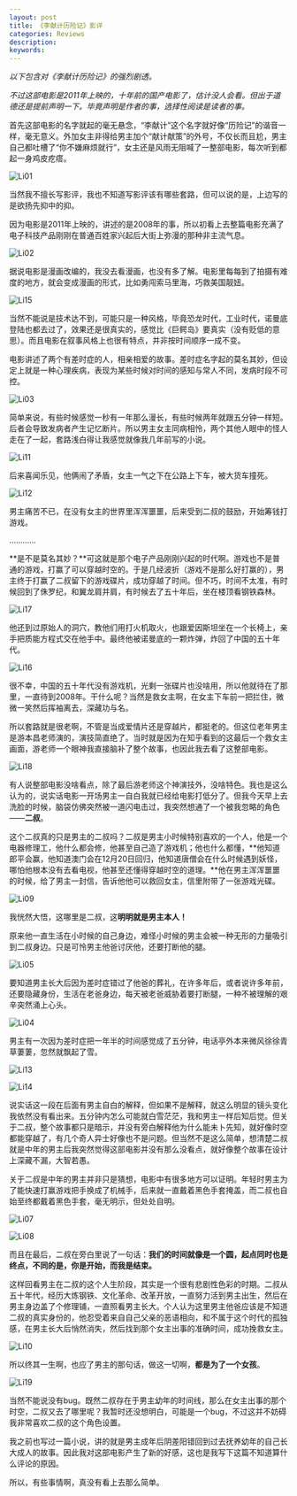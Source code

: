 ```yaml
---
layout: post
title: 《李献计历险记》影评
categories: Reviews
description: 
keywords: 
---
```


*以下包含对《李献计历险记》的强烈剧透。*

*不过这部电影是2011年上映的，十年前的国产电影了，估计没人会看。但出于道德还是提前声明一下。毕竟声明是作者的事，选择性阅读是读者的事。*

<!--more-->

首先这部电影的名字就起的毫无悬念，“李献计”这个名字就好像“历险记”的谐音一样，毫无意义。外加女主非得给男主加个“献计献策”的外号，不仅长而且尬，男主自己都吐槽了“你不嫌麻烦就行”，女主还是风雨无阻喊了一整部电影，每次听到都起一身鸡皮疙瘩。

![Li01](/images/posts/LXJ/Li01.png)

当然我不擅长写影评，我也不知道写影评该有哪些套路，但可以说的是，上边写的是欲扬先抑中的抑。

因为电影是2011年上映的，讲述的是2008年的事，所以初看上去整篇电影充满了电子科技产品刚刚在普通百姓家兴起后大街上弥漫的那种非主流气息。

![Li02](/images/posts/LXJ/Li02.png)

据说电影是漫画改编的，我没去看漫画，也没有多了解。电影里每每到了拍摄有难度的地方，就会变成漫画的形式，比如勇闯索马里海，巧救美国靓妞。

![Li15](/images/posts/LXJ/Li15.png)

当然不能说是技术达不到，可能只是一种风格，毕竟恐龙时代，工业时代，诺曼底登陆也都去过了，效果还是很真实的，感觉比《巨鳄岛》要真实（没有贬低的意思）。而且电影在叙事风格上也很有特点，并非按时间顺序一成不变。

电影讲述了两个有差时症的人，相亲相爱的故事。差时症名字起的莫名其妙，但设定上就是一种心理疾病，表现为某些时候对时间的感知与常人不同，发病时段不可控。

![Li03](/images/posts/LXJ/Li03.png)

简单来说，有些时候感觉一秒有一年那么漫长，有些时候两年就跟五分钟一样短。后者会导致发病者产生记忆断片。所以男主女主同病相怜，两个其他人眼中的怪人走在了一起，套路浅白得让我感觉就像我几年前写的小说。

![Li11](/images/posts/LXJ/Li11.png)

后来喜闻乐见，他俩闹了矛盾，女主一气之下在公路上下车，被大货车撞死。

![Li12](/images/posts/LXJ/Li12.png)

男主痛苦不已，在没有女主的世界里浑浑噩噩，后来受到二叔的鼓励，开始筹钱打游戏。

…………

**是不是莫名其妙？**可这就是那个电子产品刚刚兴起的时代啊。游戏也不是普通的游戏，打赢了可以穿越时空的。于是几经波折（游戏不是那么好打赢的），男主终于打赢了二叔留下的游戏碟片，成功穿越了时间。但不巧，时间不太准，有时候回到了侏罗纪，和翼龙肩并肩，有时候去了五十年后，坐在楼顶看钢铁森林。

![Li17](/images/posts/LXJ/Li17.png)

他还到过原始人的洞穴，教他们用打火机取火，也跟爱因斯坦坐在一个长椅上，亲手把质能方程式交在他手中。最终他被诺曼底的一颗炸弹，炸回了中国的五十年代。

![Li16](/images/posts/LXJ/Li16.png)

很不幸，中国的五十年代没有游戏机，光剩一张碟片也没啥用，所以他就待在了那里，一直待到2008年。干什么呢？当然是救女主啊，在女主下车前一把拦住，微微一笑然后挥袖离去，深藏功与名。

所以套路就是很老啊，不管是当成爱情片还是穿越片，都挺老的。但这位老年男主是游本昌老师演的，演技简直绝了。当时就是因为在知乎看到的这最后一个救女主画面，游老师一个眼神我直接脑补了整个故事，也因此我去看了这整部电影。

![Li18](/images/posts/LXJ/Li18.png)

有人说整部电影没啥看点，除了最后游老师这个神演技外，没啥特色。我也是这么认为的，说实话电影一开场男主一自白我就已经给电影打低分了。但我今天早上去洗脸的时候，脑袋仿佛突然被一道闪电击过，我突然想通了一个被我忽略的角色——**二叔**。

这个二叔真的只是男主的二叔吗？二叔是男主小时候特别喜欢的一个人，他是一个电器修理工，他什么都会修，他甚至自己造了游戏机；他也什么都懂，**他知道郎平会赢，他知道澳门会在12月20日回归，他知道唐僧会在什么时候遇到妖怪，哪怕他根本没有去看电视，他甚至还懂得穿越时空的道理。**他在男主浑浑噩噩的时候，给了男主一封信，告诉他他可以救回女主，信里附带了一张游戏光碟。

![Li09](/images/posts/LXJ/Li09.png)

我恍然大悟，这哪里是二叔，这**明明就是男主本人！**

原来他一直生活在小时候的自己身边，难怪小时候的男主会被一种无形的力量吸引到二叔身边。只是可怜男主他爸讨厌他，还要打断他的腿。

![Li05](/images/posts/LXJ/Li05.png)

要知道男主长大后因为差时症错过了他爸的葬礼，在许多年后，或者说许多年前，还要隐藏身份，生活在老爸身边，每天被老爸威胁着要打断腿，一种不被理解的艰辛突然涌上心头。

![Li04](/images/posts/LXJ/Li04.png)

男主有一次因为差时症把一年半的时间感觉成了五分钟，电话亭外本来微风徐徐青草萋萋，忽然就飘起了雪。

![Li13](/images/posts/LXJ/Li13.png)

![Li14](/images/posts/LXJ/Li14.png)

说实话这一段在后面有男主自白的解释，但如果不是解释，就这么明显的镜头变化我依然没有看出来。五分钟内怎么可能就白雪茫茫，我和男主一样后知后觉。但关于二叔，整个故事都只是暗示，并没有旁白解释他为什么能未卜先知，就好像时空都能穿越了，有几个奇人异士好像也不是问题。但当然不是这么简单，想清楚二叔就是中年的男主后我突然觉得这部电影并没有那么没看点，就好像整个故事在设计上深藏不漏，大智若愚。

关于二叔是中年的男主并非只是猜想，电影中有很多地方可以证明。年轻时男主为了能快速打赢游戏把手换成了机械手，后来就一直戴着黑色手套掩盖，而二叔也自始至终都戴着黑色手套，毫无明示，但处处自明。

![Li07](/images/posts/LXJ/Li07.png)

![Li08](/images/posts/LXJ/Li08.png)

而且在最后，二叔在旁白里说了一句话：**我们的时间就像是一个圆，起点同时也是终点，不同的是，你是开始，而我是结束。**

这样回看男主在二叔的这个人生阶段，其实是一个很有悲剧性色彩的时期。二叔从五十年代，经历大炼钢铁、文化革命、改革开放，一直努力活到男主出生，然后在男主身边盖了个修理铺，一直照看男主长大。个人认为这里男主他爸应该是不知道二叔的真实身份的，他忍受着来自自己父亲的恶语相向，和不属于这个时代的孤独感，在男主长大后悄然消失，然后找到那个女主出事的准确时间，成功挽救女主。

![Li10](/images/posts/LXJ/Li10.png)

所以终其一生啊，也应了男主的那句话，做这一切啊，**都是为了一个女孩**。

![Li19](/images/posts/LXJ/Li19.png)

当然不能说没有bug。既然二叔存在于男主幼年的时间线，那么在女主出事的那个时空，二叔又去了哪里呢？我暂时还没想明白，可能是一个bug，不过这并不妨碍我非常喜欢二叔的这个角色设置。

我之前也写过一篇小说，讲的就是男主成年后阴差阳错回到过去抚养幼年的自己长大成人的故事。因此我对这部电影产生了新的好感，这也是我写下这篇不知道算什么评论的原因。

所以，有些事情啊，真没有看上去那么简单。